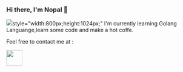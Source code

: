 ### Hi there, I'm Nopal 👋


<img src="https://i.ibb.co/4J4r1LD/png-20220125-100140-0000.png">style="width:800px;height:1024px;" </img>
I'm currently learning Golang Languange,learn some code and make a hot coffe.


Feel free to contact me at :

<a href="facebook.com/nopallls"><img src="https://icon-library.com/images/facebook-icon-jpg-download/facebook-icon-jpg-download-5.jpg" style="width:42px;height:42px;"></a>

<!--
**nopalls/nopalls** is a ✨ _special_ ✨ repository because its `README.md` (this file) appears on your GitHub profile.

Here are some ideas to get you started:

- 🔭 I’m currently working on ...
- 🌱 I’m currently learning Golang Languange
- 👯 I’m looking to collaborate on ...
- 🤔 I’m looking for help with a smile and grab a coffee
- 💬 Ask me about myself and my repo
- 📫 How to reach me: Here you go <link href="facebook.com/nopallls">
- 😄 Pronouns: ...
- ⚡ Fun fact: ...
-->
